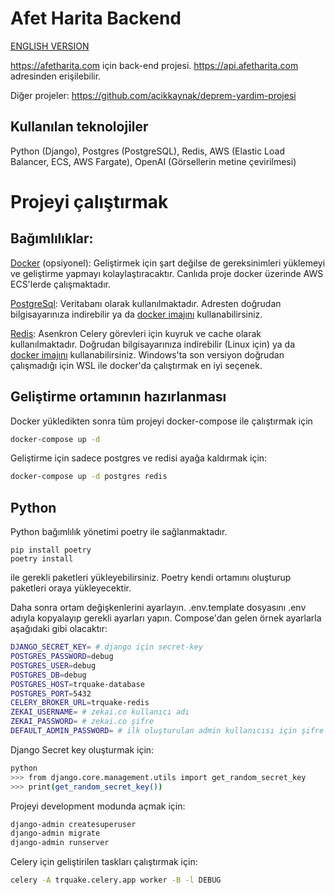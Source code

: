 # Afet Harita Backend
[ENGLISH VERSION](README.en.md)

https://afetharita.com için back-end projesi. https://api.afetharita.com adresinden erişilebilir.

Diğer projeler: https://github.com/acikkaynak/deprem-yardim-projesi

## Kullanılan teknolojiler

Python (Django), Postgres (PostgreSQL), Redis, AWS (Elastic Load Balancer, ECS, AWS Fargate), OpenAI (Görsellerin metine çevirilmesi)

# Projeyi çalıştırmak

## Bağımlılıklar:

[Docker](https://www.docker.com) (opsiyonel): Geliştirmek için şart değilse de gereksinimleri yüklemeyi ve geliştirme yapmayı kolaylaştıracaktır. Canlıda proje docker üzerinde AWS ECS'lerde çalışmaktadır.

[PostgreSql](https://www.postgresql.org): Veritabanı olarak kullanılmaktadır. Adresten doğrudan bilgisayarınıza indirebilir ya da [docker imajını](https://hub.docker.com/_/postgres) kullanabilirsiniz.

[Redis](https://redis.io): Asenkron Celery görevleri için kuyruk ve cache olarak kullanılmaktadır. Doğrudan bilgisayarınıza indirebilir (Linux için) ya da [docker imajını](https://hub.docker.com/_/redis) kullanabilirsiniz. Windows'ta son versiyon doğrudan çalışmadığı için WSL ile docker'da çalıştırmak en iyi seçenek.

## Geliştirme ortamının hazırlanması

Docker yükledikten sonra tüm projeyi docker-compose ile çalıştırmak için

```sh
docker-compose up -d
```

Geliştirme için sadece postgres ve redisi ayağa kaldırmak için:

```sh
docker-compose up -d postgres redis
```

## Python

Python bağımlılık yönetimi poetry ile sağlanmaktadır.

```
pip install poetry
poetry install
```

ile gerekli paketleri yükleyebilirsiniz. Poetry kendi ortamını oluşturup paketleri oraya yükleyecektir.

Daha sonra ortam değişkenlerini ayarlayın. .env.template dosyasını .env adıyla kopyalayıp gerekli ayarları yapın. Compose'dan gelen örnek ayarlarla aşağıdaki gibi olacaktır:

```sh
DJANGO_SECRET_KEY= # django için secret-key
POSTGRES_PASSWORD=debug
POSTGRES_USER=debug
POSTGRES_DB=debug
POSTGRES_HOST=trquake-database
POSTGRES_PORT=5432
CELERY_BROKER_URL=trquake-redis
ZEKAI_USERNAME= # zekai.co kullanıcı adı
ZEKAI_PASSWORD= # zekai.co şifre
DEFAULT_ADMIN_PASSWORD= # ilk oluşturulan admin kullanıcısı için şifre
```

Django Secret key oluşturmak için:

```sh
python
>>> from django.core.management.utils import get_random_secret_key
>>> print(get_random_secret_key())
```

Projeyi development modunda açmak için:

```sh
django-admin createsuperuser
django-admin migrate
django-admin runserver
```

Celery için geliştirilen taskları çalıştırmak için:

```sh
celery -A trquake.celery.app worker -B -l DEBUG
```